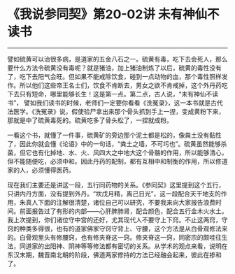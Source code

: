 # 《我说参同契》第20-02讲 未有神仙不读书

------

譬如硫黄可以治很多病，是道家的五金八石之一。硫黄有毒，吃下去会死人，那么要什么方法令硫黄没有毒呢？就是猪油，加上猪油制炼了以后，硫黄的毒性没有了，吃下去阳气会旺。但如果不能戒除饮食，碰到一点动物的血，那个毒性照样发作。所以他们这些帝王名士们，饮食不肯断去，男女之欲不肯戒掉，这个外丹药吃下去只有短命，哪里能够长生！这是第一点。第二点，古人说，“未有神仙不读书”， 譬如我们读书的时候，老师们一定要你看看《洗冤录》，这一本书就是古代法医学。《洗冤录》说，假使验尸拿出来那个骨头抓到手上一捏，变成黄粉下来，那就是中了硫黄毒死的。硫黄吃多了骨头松了，一捏就成粉。

一看这个书，就懂了一件事，硫黄矿的旁边那个泥土都是松的，像粪土没有黏性了，因此你就会懂《论语》中的一句话，“粪土之墙，不可圬也”。硫黄虽然能够杀菌，但它也有化掉地、水、火、风四大之中地大这个骨骼的作用，所以能够清心，但不能随便吃，必须中和。因此丹药的配制，都有互相中和制衡的作用，所以修道家的人，必须懂得医药。

现在我们主要还是讲这一段，五行同药物的关系。《参同契》这里提到这个五行，只讲内丹方面，没有提到外丹。“坎戊月精，离己日光”，这一段配合天干地支的作用，朱真人下面的注解很清楚，诸位自己可以研究，不要我来向大家报告浪费时间。前面报告过了有形的内部——心肝脾肺肾，配合颜色，配合五行金木火水土。我上次提到，你们诸位守中宫的还好，尤其现代人不要守上下窍。不止这两窍，守窍的种类多得很，也有的道家佛家守窍守背上、守腰，这个方法是从白骨观修法来的。白骨观里头有修腰窍，也有修夹脊这一窍。修夹脊这一窍，同密宗的颇哇往生法，同道家的出阳神、阴神等等修法都有密切的关系。从学术的观点来看，说明在东汉末期，魏晋南北朝的阶段，佛道两家修持的方法已经融会起来，彼此在掺和了。